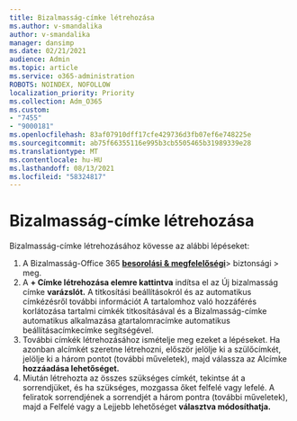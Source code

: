 ```yaml
---
title: Bizalmasság-címke létrehozása
ms.author: v-smandalika
author: v-smandalika
manager: dansimp
ms.date: 02/21/2021
audience: Admin
ms.topic: article
ms.service: o365-administration
ROBOTS: NOINDEX, NOFOLLOW
localization_priority: Priority
ms.collection: Adm_O365
ms.custom:
- "7455"
- "9000181"
ms.openlocfilehash: 83af07910dff17cfe429736d3fb07ef6e748225e
ms.sourcegitcommit: ab75f66355116e995b3cb5505465b31989339e28
ms.translationtype: MT
ms.contentlocale: hu-HU
ms.lasthandoff: 08/13/2021
ms.locfileid: "58324817"
---
```

# <a name="create-a-sensitivity-label"></a>Bizalmasság-címke létrehozása

Bizalmasság-címke létrehozásához kövesse az alábbi lépéseket:

1. A Bizalmasság-Office 365 **[besorolási & megfelelőségi](https://sip.protection.office.com/)**> biztonsági > meg.
2. A **+ Címke létrehozása elemre kattintva** indítsa el az Új bizalmasság címke **varázslót.** A titkosítási beállításokról és az [](https://docs.microsoft.com/microsoft-365/compliance/encryption-sensitivity-labels) automatikus címkézésről további információt A tartalomhoz való hozzáférés korlátozása tartalmi címkék titkosításával és a Bizalmasság-címke automatikus alkalmazása [a](https://docs.microsoft.com/microsoft-365/compliance/apply-sensitivity-label-automatically)tartalomracímke automatikus beállításacímkecímke segítségével.
3. További címkék létrehozásához ismételje meg ezeket a lépéseket. Ha azonban alcímkét szeretne létrehozni, először jelölje ki a szülőcímkét, jelölje ki a három pontot (további műveletek), majd válassza az Alcímke **hozzáadása lehetőséget.**
4. Miután létrehozta az összes szükséges címkét, tekintse át a sorrendjüket, és ha szükséges, mozgassa őket felfelé vagy lefelé. A feliratok sorrendjének a sorrendjét a három pontra (további műveletek), majd a Felfelé vagy a Lejjebb lehetőséget **választva módosíthatja.**  
